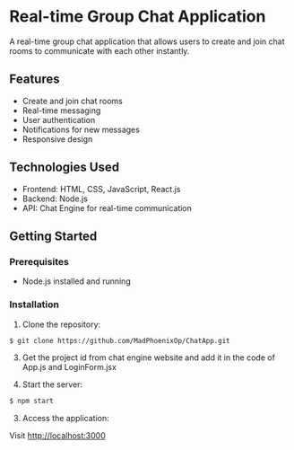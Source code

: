# Real-time Group Chat Application

A real-time group chat application that allows users to create and join chat rooms to communicate with each other instantly.

## Features

- Create and join chat rooms
- Real-time messaging
- User authentication
- Notifications for new messages
- Responsive design

## Technologies Used

- Frontend: HTML, CSS, JavaScript, React.js
- Backend: Node.js
- API: Chat Engine for real-time communication

## Getting Started

### Prerequisites

- Node.js installed and running

### Installation

1. Clone the repository:

```bash
$ git clone https://github.com/MadPhoenixOp/ChatApp.git
```

3. Get the project id from chat engine website and add it in the code of App.js and LoginForm.jsx
   
2. Start the server:

```bash
$ npm start
```

3. Access the application:

Visit [http://localhost:3000](http://localhost:3000)
